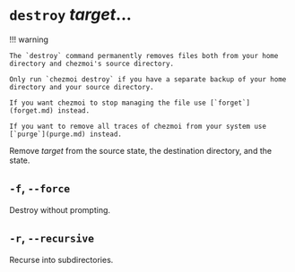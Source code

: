 # `destroy` *target*...

!!! warning

    The `destroy` command permanently removes files both from your home directory and chezmoi's source directory.

    Only run `chezmoi destroy` if you have a separate backup of your home directory and your source directory.

    If you want chezmoi to stop managing the file use [`forget`](forget.md) instead.

    If you want to remove all traces of chezmoi from your system use [`purge`](purge.md) instead.

Remove *target* from the source state, the destination directory, and the state.

## `-f`, `--force`

Destroy without prompting.

## `-r`, `--recursive`

Recurse into subdirectories.
